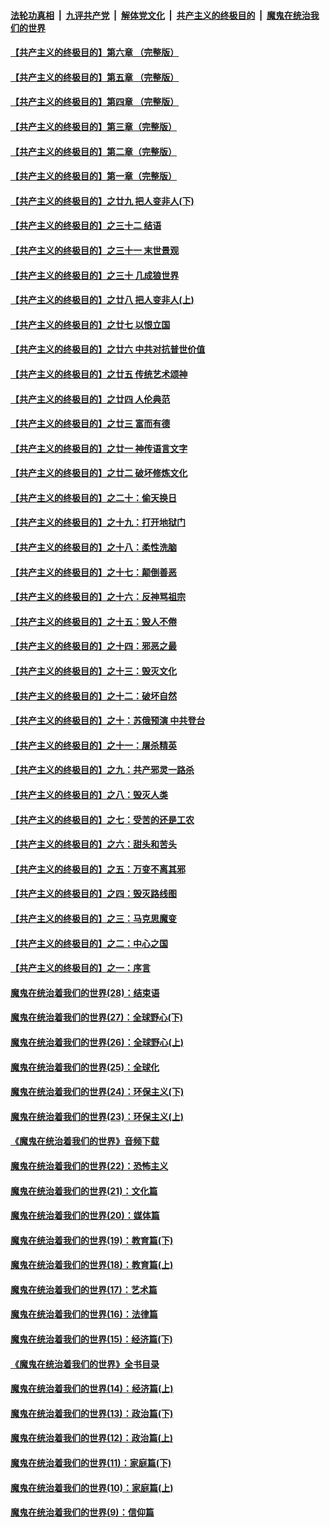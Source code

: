 

####  [法轮功真相](../../../../basic/blob/master/README.md?t=05161431) &nbsp;|&nbsp; [九评共产党](../../../../9ping.md/blob/master/README.md?t=05161431) &nbsp;|&nbsp; [解体党文化](../../../../jtdwh.md/blob/master/README.md?t=05161431)  &nbsp;|&nbsp; [共产主义的终极目的](../../../../gczydzjmd.md/blob/master/README.md?t=05161431) &nbsp;|&nbsp; [魔鬼在统治我们的世界](../../../../mgztzwmdsj.md/blob/master/README.md?t=05161431) 

#### [【共产主义的终极目的】第六章 （完整版）](../pages/nsc422/n11428913.md?t=05161431) 

#### [【共产主义的终极目的】第五章 （完整版）](../pages/nsc422/n11428912.md?t=05161431) 

#### [【共产主义的终极目的】第四章 （完整版）](../pages/nsc422/n11428907.md?t=05161431) 

#### [【共产主义的终极目的】第三章（完整版）](../pages/nsc422/n11428848.md?t=05161431) 

#### [【共产主义的终极目的】第二章（完整版）](../pages/nsc422/n11428831.md?t=05161431) 

#### [【共产主义的终极目的】第一章（完整版）](../pages/nsc422/n11417651.md?t=05161431) 

#### [【共产主义的终极目的】之廿九 把人变非人(下)](../pages/nsc422/n11344140.md?t=05161431) 

#### [【共产主义的终极目的】之三十二 结语](../pages/nsc422/n11360535.md?t=05161431) 

#### [【共产主义的终极目的】之三十一 末世景观](../pages/nsc422/n11351129.md?t=05161431) 

#### [【共产主义的终极目的】之三十 几成狼世界](../pages/nsc422/n11348280.md?t=05161431) 

#### [【共产主义的终极目的】之廿八 把人变非人(上)](../pages/nsc422/n11340492.md?t=05161431) 

#### [【共产主义的终极目的】之廿七 以恨立国](../pages/nsc422/n11336944.md?t=05161431) 

#### [【共产主义的终极目的】之廿六 中共对抗普世价值](../pages/nsc422/n11324785.md?t=05161431) 

#### [【共产主义的终极目的】之廿五 传统艺术颂神](../pages/nsc422/n11296396.md?t=05161431) 

#### [【共产主义的终极目的】之廿四 人伦典范](../pages/nsc422/n11296397.md?t=05161431) 

#### [【共产主义的终极目的】之廿三 富而有德](../pages/nsc422/n11283598.md?t=05161431) 

#### [【共产主义的终极目的】之廿一 神传语言文字](../pages/nsc422/n11263265.md?t=05161431) 

#### [【共产主义的终极目的】之廿二 破坏修炼文化](../pages/nsc422/n11245728.md?t=05161431) 

#### [【共产主义的终极目的】之二十：偷天换日](../pages/nsc422/n11238846.md?t=05161431) 

#### [【共产主义的终极目的】之十九：打开地狱门](../pages/nsc422/n11206376.md?t=05161431) 

#### [【共产主义的终极目的】之十八：柔性洗脑](../pages/nsc422/n11199994.md?t=05161431) 

#### [【共产主义的终极目的】之十七：颠倒善恶](../pages/nsc422/n11179782.md?t=05161431) 

#### [【共产主义的终极目的】之十六：反神骂祖宗](../pages/nsc422/n11166798.md?t=05161431) 

#### [【共产主义的终极目的】之十五：毁人不倦](../pages/nsc422/n11166792.md?t=05161431) 

#### [【共产主义的终极目的】之十四：邪恶之最](../pages/nsc422/n11150249.md?t=05161431) 

#### [【共产主义的终极目的】之十三：毁灭文化](../pages/nsc422/n11135227.md?t=05161431) 

#### [【共产主义的终极目的】之十二：破坏自然](../pages/nsc422/n11135214.md?t=05161431) 

#### [【共产主义的终极目的】之十：苏俄预演 中共登台](../pages/nsc422/n11118424.md?t=05161431) 

#### [【共产主义的终极目的】之十一：屠杀精英](../pages/nsc422/n11118442.md?t=05161431) 

#### [【共产主义的终极目的】之九：共产邪灵一路杀](../pages/nsc422/n11114139.md?t=05161431) 

#### [【共产主义的终极目的】之八：毁灭人类](../pages/nsc422/n11108503.md?t=05161431) 

#### [【共产主义的终极目的】之七：受苦的还是工农](../pages/nsc422/n11101809.md?t=05161431) 

#### [【共产主义的终极目的】之六：甜头和苦头](../pages/nsc422/n11096971.md?t=05161431) 

#### [【共产主义的终极目的】之五：万变不离其邪](../pages/nsc422/n11091285.md?t=05161431) 

#### [【共产主义的终极目的】之四：毁灭路线图](../pages/nsc422/n11086284.md?t=05161431) 

#### [【共产主义的终极目的】之三：马克思魔变](../pages/nsc422/n11061941.md?t=05161431) 

#### [【共产主义的终极目的】之二：中心之国](../pages/nsc422/n11047728.md?t=05161431) 

#### [【共产主义的终极目的】之一：序言](../pages/nsc422/n11086077.md?t=05161431) 

#### [魔鬼在统治着我们的世界(28)：结束语](../pages/nsc422/n10936246.md?t=05161431) 

#### [魔鬼在统治着我们的世界(27)：全球野心(下)](../pages/nsc422/n10928319.md?t=05161431) 

#### [魔鬼在统治着我们的世界(26)：全球野心(上)](../pages/nsc422/n10900318.md?t=05161431) 

#### [魔鬼在统治着我们的世界(25)：全球化](../pages/nsc422/n10788205.md?t=05161431) 

#### [魔鬼在统治着我们的世界(24)：环保主义(下)](../pages/nsc422/n10695307.md?t=05161431) 

#### [魔鬼在统治着我们的世界(23)：环保主义(上)](../pages/nsc422/n10688613.md?t=05161431) 

#### [《魔鬼在统治着我们的世界》音频下载](../pages/nsc422/n10635553.md?t=05161431) 

#### [魔鬼在统治着我们的世界(22)：恐怖主义](../pages/nsc422/n10614727.md?t=05161431) 

#### [魔鬼在统治着我们的世界(21)：文化篇](../pages/nsc422/n10597706.md?t=05161431) 

#### [魔鬼在统治着我们的世界(20)：媒体篇](../pages/nsc422/n10586579.md?t=05161431) 

#### [魔鬼在统治着我们的世界(19)：教育篇(下)](../pages/nsc422/n10564808.md?t=05161431) 

#### [魔鬼在统治着我们的世界(18)：教育篇(上)](../pages/nsc422/n10526970.md?t=05161431) 

#### [魔鬼在统治着我们的世界(17)：艺术篇](../pages/nsc422/n10499093.md?t=05161431) 

#### [魔鬼在统治着我们的世界(16)：法律篇](../pages/nsc422/n10485969.md?t=05161431) 

#### [魔鬼在统治着我们的世界(15)：经济篇(下)](../pages/nsc422/n10469975.md?t=05161431) 

#### [《魔鬼在统治着我们的世界》全书目录](../pages/nsc422/n10464261.md?t=05161431) 

#### [魔鬼在统治着我们的世界(14)：经济篇(上)](../pages/nsc422/n10457370.md?t=05161431) 

#### [魔鬼在统治着我们的世界(13)：政治篇(下)](../pages/nsc422/n10448270.md?t=05161431) 

#### [魔鬼在统治着我们的世界(12)：政治篇(上)](../pages/nsc422/n10444576.md?t=05161431) 

#### [魔鬼在统治着我们的世界(11)：家庭篇(下)](../pages/nsc422/n10440961.md?t=05161431) 

#### [魔鬼在统治着我们的世界(10)：家庭篇(上)](../pages/nsc422/n10435448.md?t=05161431) 

#### [魔鬼在统治着我们的世界(9)：信仰篇](../pages/nsc422/n10432159.md?t=05161431) 

